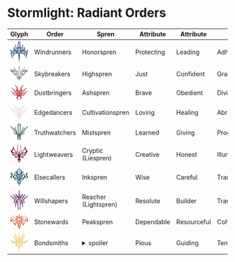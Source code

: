 # Stormlight: Radiant Orders

Glyph|Order|Spren|Attribute|Attribute|Surge|Surge
---|---|---|---|---|---|---
!["Windrunners"](../../images/stormlight_small/jeseh.svg)|Windrunners|Honorspren|Protecting|Leading|Adhesion|Gravitation
!["Skybreakers"](../../images/stormlight_small/skybreakers.svg)|Skybreakers|Highspren|Just|Confident|Gravitation|Division
!["Dustbringers"](../../images/stormlight_small/dustbringers.svg)|Dustbringers|Ashspren|Brave|Obedient|Division|Abrasion
!["Edgedancers"](../../images/stormlight_small/edgedancers.svg)|Edgedancers|Cultivationspren|Loving|Healing|Abrasion|Progression
!["Truthwatchers"](../../images/stormlight_small/truthwatchers.svg)|Truthwatchers|Mistspren|Learned|Giving|Progression|Illumination
!["Lightweavers"](../../images/stormlight_small/shash.svg)|Lightweavers|Cryptic (Liespren)|Creative|Honest|Illumination|Transformation
!["Elsecallers"](../../images/stormlight_small/beteb.svg)|Elsecallers|Inkspren|Wise|Careful|Transformation|Transportation
!["Willshapers"](../../images/stormlight_small/willshapers.svg)|Willshapers|Reacher (Lightspren)|Resolute|Builder|Transportation|Cohesion
!["Stonewards"](../../images/stormlight_small/stonewards.svg)|Stonewards|Peakspren|Dependable|Resourceful|Cohesion|Tension
!["Bondsmiths"](../../images/stormlight_small/ishi.svg)|Bondsmiths|<details><summary>spoiler</summary>the Stormfather,<br>the Nightwatcher,<br>and the Sibling</details>|Pious|Guiding|Tension|Adhesion 
